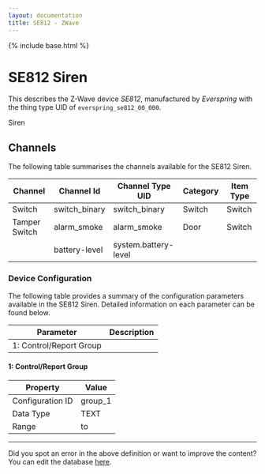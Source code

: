 ```yaml
---
layout: documentation
title: SE812 - ZWave
---
```


{% include base.html %}

# SE812 Siren

This describes the Z-Wave device *SE812*, manufactured by *Everspring* with the thing type UID of ```everspring_se812_00_000```. 

Siren


## Channels
The following table summarises the channels available for the SE812 Siren.

| Channel | Channel Id | Channel Type UID | Category | Item Type |
|---------|------------|------------------|----------|-----------|
| Switch | switch_binary | switch_binary | Switch | Switch |
| Tamper Switch | alarm_smoke | alarm_smoke | Door | Switch |
|  | battery-level | system.battery-level |  |  |


### Device Configuration
The following table provides a summary of the configuration parameters available in the SE812 Siren.
Detailed information on each parameter can be found below.

| Parameter   | Description |
|-------------|-------------|
| 1: Control/Report Group |  |


#### 1: Control/Report Group


| Property         | Value    |
|------------------|----------|
| Configuration ID | group_1 |
| Data Type        | TEXT |
| Range |  to  |


---

Did you spot an error in the above definition or want to improve the content?
You can edit the database [here](http://www.cd-jackson.com/index.php/zwave/zwave-device-database/zwave-device-list/devicesummary/36).
